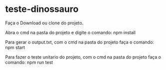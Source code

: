 # teste-dinossauro

Faça o Download ou clone do projeto.

Abra o cmd na pasta do projeto e digite o comando: npm install

Para gerar o output.txt, com o cmd na pasta do projeto faça o comando: npm start

Para fazer o teste unitario do projeto, com o cmd na pasta do projeto faça o comando: npm run test




